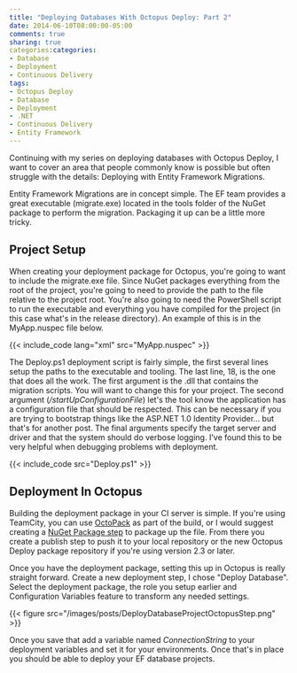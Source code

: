 ```yaml
---
title: "Deploying Databases With Octopus Deploy: Part 2"
date: 2014-06-10T08:00:00-05:00
comments: true
sharing: true
categories:categories: 
- Database
- Deployment
- Continuous Delivery
tags:
- Octopus Deploy
- Database
- Deployment
- .NET
- Continuous Delivery
- Entity Framework
---
```


Continuing with my series on deploying databases with Octopus Deploy, I want to cover an area that people commonly know is possible but often struggle with the details: Deploying with Entity Framework Migrations. 

Entity Framework Migrations are in concept simple. The EF team provides a great executable (migrate.exe) located in the tools folder of the NuGet package to perform the migration. Packaging it up can be a little more tricky.

<!-- more -->

## Project Setup ##
When creating your deployment package for Octopus, you're going to want to include the migrate.exe file. Since NuGet packages everything from the root of the project, you're going to need to provide the path to the file relative to the project root. You're also going to need the PowerShell script to run the executable and everything you have compiled for the project (in this case what's in the release directory). An example of this is in the MyApp.nuspec file below.

{{< include_code lang="xml" src="MyApp.nuspec" >}}

The Deploy.ps1 deployment script is fairly simple, the first several lines setup the paths to the executable and tooling. The last line, 18, is the one that does all the work. The first argument is the .dll that contains the migration scripts. You will want to change this for your project. The second argument (*/startUpConfigurationFile*) let's the tool know the application has a configuration file that should be respected. This can be necessary if you are trying to bootstrap things like the ASP.NET 1.0 Identity Provider... but that's for another post. The final arguments specify the target server and driver and that the system should do verbose logging. I've found this to be very helpful when debugging problems with deployment.

{{< include_code src="Deploy.ps1" >}}

## Deployment In Octopus ##
Building the deployment package in your CI server is simple. If you're using TeamCity, you can use [OctoPack](http://docs.octopusdeploy.com/display/OD/TeamCity) as part of the build, or I would suggest creating a [NuGet Package step](http://confluence.jetbrains.com/display/TCD8/NuGet+Pack) to package up the file. From there you create a publish step to push it to your local repository or the new Octopus Deploy package repository if you're using version 2.3 or later.

Once you have the deployment package, setting this up in Octopus is really straight forward. Create a new deployment step, I chose "Deploy Database". Select the deployment package, the role you setup earlier and Configuration Variables feature to transform any needed settings.

{{< figure src="/images/posts/DeployDatabaseProjectOctopusStep.png" >}}

Once you save that add a variable named *ConnectionString* to your deployment variables and set it for your environments. Once that's in place you should be able to deploy your EF database projects.
